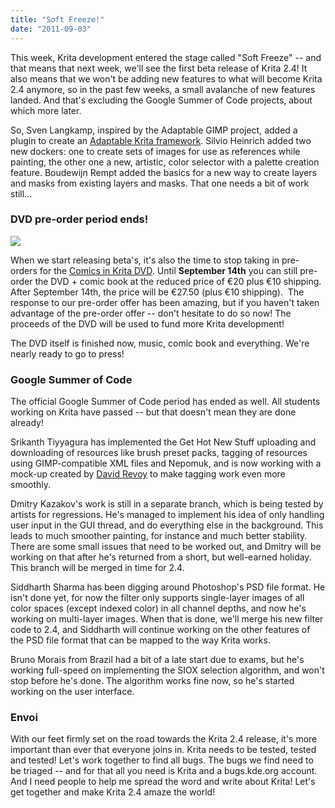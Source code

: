 ```yaml
---
title: "Soft Freeze!"
date: "2011-09-03"
---
```


This week, Krita development entered the stage called "Soft Freeze" -- and that means that next week, we'll see the first beta release of Krita 2.4! It also means that we won't be adding new features to what will become Krita 2.4 anymore, so in the past few weeks, a small avalanche of new features landed. And that's excluding the Google Summer of Code projects, about which more later.

So, Sven Langkamp, inspired by the Adaptable GIMP project, added a plugin to create an [Adaptable Krita framework](http://slangkamp.wordpress.com/2011/08/29/adaptable-krita/). Silvio Heinrich added two new dockers: one to create sets of images for use as references while painting, the other one a new, artistic, color selector with a palette creation feature. Boudewijn Rempt added the basics for a new way to create layers and masks from existing layers and masks. That one needs a bit of work still...

### DVD pre-order period ends!

![](http://krita.org/images/stories/comic-dvd/comics-with-krita-dvd-cover.jpg)

When we start releasing beta's, it's also the time to stop taking in pre-orders for the [Comics in Krita DVD](http://krita.org/component/content/article/10-news/90-draw-comics-in-krita-dvd). Until **September 14th** you can still pre-order the DVD + comic book at the reduced price of €20 plus €10 shipping. After September 14th, the price will be €27.50 (plus €10 shipping).  The response to our pre-order offer has been amazing, but if you haven't taken advantage of the pre-order offer -- don't hesitate to do so now! The proceeds of the DVD will be used to fund more Krita development!

The DVD itself is finished now, music, comic book and everything. We're nearly ready to go to press!

### Google Summer of Code

The official Google Summer of Code period has ended as well. All students working on Krita have passed -- but that doesn't mean they are done already!

Srikanth Tiyyagura has implemented the Get Hot New Stuff uploading and downloading of resources like brush preset packs, tagging of resources using GIMP-compatible XML files and Nepomuk, and is now working with a mock-up created by [David Revoy](http://www.davidrevoy.com/portfolio.html) to make tagging work even more smoothly.

Dmitry Kazakov's work is still in a separate branch, which is being tested by artists for regressions. He's managed to implement his idea of only handling user input in the GUI thread, and do everything else in the background. This leads to much smoother painting, for instance and much better stability. There are some small issues that need to be worked out, and Dmitry will be working on that after he's returned from a short, but well-earned holiday. This branch will be merged in time for 2.4. 

Siddharth Sharma has been digging around Photoshop's PSD file format. He isn't done yet, for now the filter only supports single-layer images of all color spaces (except indexed color) in all channel depths, and now he's working on multi-layer images. When that is done, we'll merge his new filter code to 2.4, and Siddharth will continue working on the other features of the PSD file format that can be mapped to the way Krita works.

Bruno Morais from Brazil had a bit of a late start due to exams, but he's working full-speed on implementing the SIOX selection algorithm, and won't stop before he's done. The algorithm works fine now, so he's started working on the user interface.

### Envoi

With our feet firmly set on the road towards the Krita 2.4 release, it's more important than ever that everyone joins in. Krita needs to be tested, tested and tested! Let's work together to find all bugs. The bugs we find need to be triaged -- and for that all you need is Krita and a bugs.kde.org account. And I need people to help me spread the word and write about Krita! Let's get together and make Krita 2.4 amaze the world!
